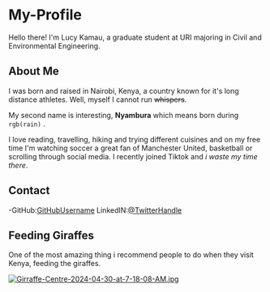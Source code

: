 # My-Profile
Hello there! I'm Lucy Kamau, a graduate student at URI majoring in Civil and Environmental Engineering.
## About Me
I was born and raised in Nairobi, Kenya, a country known for it's long distance athletes. Well, myself I cannot run ~~whispers~~.

My second name is interesting, **Nyambura** which means born during `rgb(rain)` .

I love reading, travelling, hiking and trying different cuisines and on my free time I'm watching soccer a great fan of Manchester United, basketball or scrolling through social media. I recently joined Tiktok and _i waste my time there_.

## Contact
-GitHub:[GitHubUsername](https://github.com/lucykamau-lk/My-Profile/edit/main/README.md)
LinkedIN:[@TwitterHandle](https://www.linkedin.com/in/lucy-n-kamau-6a2434189/)

## Feeding Giraffes
One of the most amazing thing i recommend people to do when they visit Kenya, feeding the giraffes.

[![Girraffe-Centre-2024-04-30-at-7-18-08-AM.jpg](https://i.postimg.cc/6qfNp1Gm/Girraffe-Centre-2024-04-30-at-7-18-08-AM.jpg)](https://postimg.cc/SYRPZdd6)

